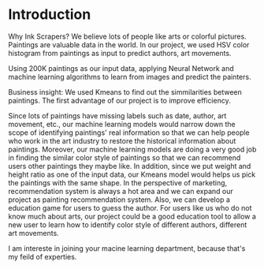 # Introduction

Why Ink Scrapers? We believe lots of people like arts or colorful pictures. Paintings are valuable data in the world. In our project, we used HSV color histogram from paintings as input to predict authors, art movements.


Using 200K paintings as our input data, applying Neural Network and machine learning algorithms to learn from images and predict the painters. 

Business insight: We used Kmeans to find out the simmilarities between paintings. The first advantage of our project is to improve efficiency.

Since lots of paintings have missing labels such as date, author, art movement, etc., our machine learning models would narrow down the scope of identifying paintings' real information so that we can help people who work in the art industry to restore the historical information about paintings. Moreover, our machine learning models are doing a very good job in finding the similar color style of paintings so that we can recommend users other paintings they maybe like. In addition, since we put weight and height ratio as one of the input data, our Kmeans model would helps us pick the paintings with the same shape. In the perspective of marketing, recommendation system is always a hot area and we can expand our project as painting recommendation system. Also, we can develop a education game for users to guess the author. For users like us who do not know much about arts, our project could be a good education tool to allow a new user to learn how to identify color style of different authors, different art movements. 

I am intereste in joining your macine learning department, because that's my feild of experties.
















